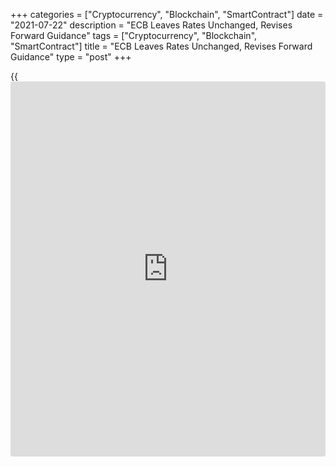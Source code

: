 +++
categories = ["Cryptocurrency", "Blockchain", "SmartContract"]
date = "2021-07-22"
description = "ECB Leaves Rates Unchanged, Revises Forward Guidance"
tags = ["Cryptocurrency", "Blockchain", "SmartContract"]
title = "ECB Leaves Rates Unchanged, Revises Forward Guidance"
type = "post"
+++

{{<iframe id="large-banner" src="https://www.bounty.group/#slide=28.0" width="100%" height="600" scrolling="no" style="border: 0px solid rgb(216, 221, 230); border-radius: 3px;">}}

The European Central Bank left its key interest rates unchanged on
Thursday, but revised its forward guidance on the same to support its
new inflation target.  
  
The central bank left the main refinancing rate at 0 percent, the
deposit rate at -0.50 percent and the marginal lending rate at 0.25
percent, in line with economists' expectations.  
  
On July 8, the ECB had adopted a symmetric 2 percent inflation target
that will allow a temporary overshoot in inflation and decided to
incorporate climate change considerations into its [policy](https://www.fintechee.com/policy/) framework,
following a monetary [policy](https://www.fintechee.com/policy/) review that was launched last year.

Policymakers on Thursday decided to revise its forward guidance on
interest rates as the key ECB interest rates have been close to their
lower bound for some time and the medium-term outlook for inflation is
still well below the Governing Council's target.  
  
"The Governing Council expects the key ECB interest rates to remain at
their present or lower levels until it sees inflation reaching two per
cent well ahead of the end of its projection horizon and durably for the
rest of the projection horizon, and it judges that realized progress in
underlying inflation is sufficiently advanced to be consistent with
inflation stabilizing at two per cent over the medium term," the bank
said.  
  
"This may also imply a transitory period in which inflation is
moderately above target."

The "refurbished" [policy](https://www.fintechee.com/policy/) statement is a shift towards more dovishness,
ING economist Carsten Brzeski said.  
  
The provision for a transitory period, during which inflation will
remain moderately above target, is a clear message that rates will
remain low for even longer, the economist added.

ECB said it revised its guidance to underline its commitment to maintain
a persistently accommodative monetary [policy](https://www.fintechee.com/policy/) stance to meet its
inflation target.

The bank said net purchases under the asset purchase program will
continue at a monthly pace of EUR 20 billion and these are expected to
run for as long as necessary to reinforce the accommodative impact of
[policy](https://www.fintechee.com/policy/) rates. APP purchases are expected to end shortly before the bank
starts raising the interest rates.

Asset purchases under the Pandemic Emergency Purchase Program, or PEPP,
will continue with a total envelope of EUR 1,850 billion until at least
the end of March 2022 and, in any case, until the judges that the
[coronavirus][1] crisis phase is over, the bank said.  
  
"The Governing Council stands ready to adjust all of its instruments, as
appropriate, to ensure that inflation stabilizes at its two per cent
target over the medium term," the bank added.

For comments and feedback [contact](https://www.playgroundfx.com/contact/): editorial@rtt[news](https://www.letsplayfx.com/blog/forex-news-website/).com

[Economic News][2]

 **What parts of the world are seeing the best (and worst) economic
performances lately? Click[here][3] to check out our [Econ Scorecard][3]
and find out! See up-to-the-moment [ranking](https://www.playgroundfx.com/blog/crypto-exchange-ranking/)s for the best and worst
performers in [GDP][4], [unemployment rate][5], [inflation][6] and much
more.**

   1. www.rtt[news](https://www.letsplayfx.com/blog/forex-news-website/).com/list/coronavirus.aspx
   2. www.rtt[news](https://www.letsplayfx.com/blog/forex-news-website/).com/Content/EconomicNews.aspx
   3. www.rtt[news](https://www.letsplayfx.com/blog/forex-news-website/).com/economic-scorecard/world-rank/unemployment-rate/highest-performance.aspx
   4. www.rtt[news](https://www.letsplayfx.com/blog/forex-news-website/).com/economic-scorecard/world-rank/GDP/highest-performance.aspx
   5. www.rtt[news](https://www.letsplayfx.com/blog/forex-news-website/).com/economic-scorecard/world-rank/unemployment-rate/lowest-performance.aspx
   6. www.rtt[news](https://www.letsplayfx.com/blog/forex-news-website/).com/economic-scorecard/world-rank/CPI/highest-performance.aspx